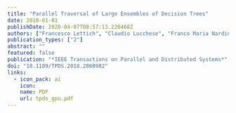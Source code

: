 ```yaml
---
title: "Parallel Traversal of Large Ensembles of Decision Trees"
date: 2018-01-01
publishDate: 2020-04-07T08:57:13.220468Z
authors: ["Francesco Lettich", "Claudio Lucchese", "Franco Maria Nardini", "Salvatore Orlando", "Raffaele Perego", "Nicola Tonellotto", "Rossano Venturini"]
publication_types: ["2"]
abstract: ""
featured: false
publication: "*IEEE Transactions on Parallel and Distributed Systems*"
doi: "10.1109/TPDS.2018.2860982"
links:
  - icon_pack: ai
    icon:
    name: PDF
    url: tpds_gpu.pdf
---
```

